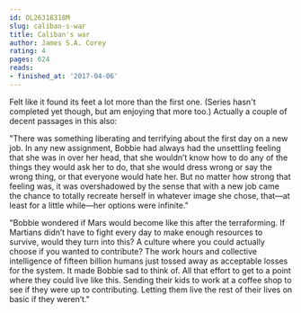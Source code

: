 ```yaml
---
id: OL26318318M
slug: caliban-s-war
title: Caliban's war
author: James S.A. Corey
rating: 4
pages: 624
reads:
- finished_at: '2017-04-06'
---
```

Felt like it found its feet a lot more than the first one. (Series hasn't completed yet though, but am enjoying that more too.) Actually a couple of decent passages in this also:

"There was something liberating and terrifying about the first day on a new job. In any new assignment, Bobbie had always had the unsettling feeling that she was in over her head, that she wouldn’t know how to do any of the things they would ask her to do, that she would dress wrong or say the wrong thing, or that everyone would hate her. But no matter how strong that feeling was, it was overshadowed by the sense that with a new job came the chance to totally recreate herself in whatever image she chose, that—at least for a little while—her options were infinite."

"Bobbie wondered if Mars would become like this after the terraforming. If Martians didn’t have to fight every day to make enough resources to survive, would they turn into this? A culture where you could actually choose if you wanted to contribute? The work hours and collective intelligence of fifteen billion humans just tossed away as acceptable losses for the system. It made Bobbie sad to think of. All that effort to get to a point where they could live like this. Sending their kids to work at a coffee shop to see if they were up to contributing. Letting them live the rest of their lives on basic if they weren’t."
